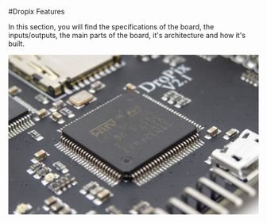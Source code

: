 #Dropix Features

In this section, you will find the specifications of the board, the inputs/outputs, the main parts of the board, it's architecture and how it's built. 

<p align="center">
  <img src="./images/feat.jpg?raw=true" alt="Micro"/>
</p>
